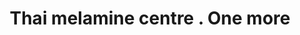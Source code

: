 ---
title: "Thai melamine centre . One more"
url: /karachi/thai-melamine-centre-one-more/
shop: shop
---